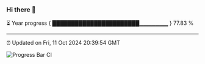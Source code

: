 ### Hi there 👋

⏳ Year progress { ███████████████████████▁▁▁▁▁▁▁ } 77.83 %

---

⏰ Updated on Fri, 11 Oct 2024 20:39:54 GMT

![Progress Bar CI](https://github.com/IshwaranRudhara/GIT-ACTION/workflows/Progress%20Bar%20CI/badge.svg)
